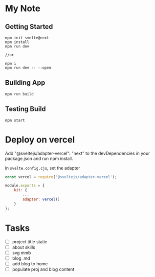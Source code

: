# My Note

## Getting Started

```npm
npm init svelte@next
npm install
npm run dev

//or

npm i
npm run dev -- --open
```


## Building App

```npm
npm run build
```

## Testing Build

```npm
npm start
```


# Deploy on vercel

Add "@sveltejs/adapter-vercel": "next" to the devDependencies in your package.json and run npm install.

in `svelte.config.cjs`, set the adapter

```javascript
const vercel = require('@sveltejs/adapter-vercel');

module.exports = {
	kit: {
		...
		adapter: vercel()
	}
};
```


# Tasks

- [  ] project title static
- [  ] about skills
- [  ] svg mmb
- [  ] blog .md
- [  ] add blog to home
- [  ] populate proj and blog content
